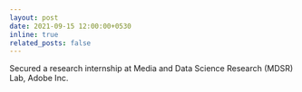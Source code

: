 ```yaml
---
layout: post
date: 2021-09-15 12:00:00+0530
inline: true
related_posts: false
---
```


Secured a research internship at Media and Data Science Research (MDSR) Lab, Adobe Inc.